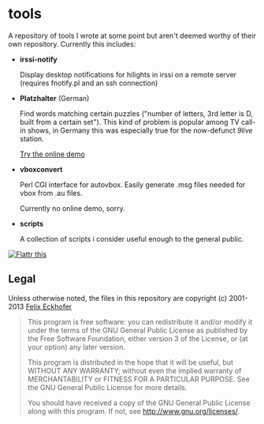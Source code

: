tools
=====

A repository of tools I wrote at some point but aren't deemed worthy of their own repository. Currently this includes:

 * **irssi-notify**

   Display desktop notifications for hilights in irssi on a remote server (requires fnotify.pl and an ssh connection)

 * **Platzhalter** (German)

   Find words matching certain puzzles ("number of letters, 3rd letter is D, built from a certain set"). This kind of problem is popular among TV call-in shows, in Germany this was especially true for the now-defunct *9live* station.

   [Try the online demo](https://extern.tribut.de/platzhalter)

 * **vboxconvert**

   Perl CGI interface for autovbox. Easily generate .msg files needed for vbox from .au files.

   Currently no online demo, sorry.

* **scripts**

   A collection of scripts i consider useful enough to the general public.

[![Flattr this](https://api.flattr.com/button/flattr-badge-large.png)](https://flattr.com/submit/auto?user_id=dxbi&url=https://github.com/tribut/tools&title=tribut/tools%20on%20GitHub&description=Some%20tools%20I%20wrote%20over%20the%20years%20and%20that%20don%27t%20deserve%20a%20repository%20of%20their%20own&tags=github,repository&category=software)

## Legal

Unless otherwise noted, the files in this repository are copyright (c) 2001-2013 [Felix Eckhofer](https://tribut.de)

>    This program is free software: you can redistribute it and/or modify
>    it under the terms of the GNU General Public License as published by
>    the Free Software Foundation, either version 3 of the License, or
>    (at your option) any later version.
>
>    This program is distributed in the hope that it will be useful,
>    but WITHOUT ANY WARRANTY; without even the implied warranty of
>    MERCHANTABILITY or FITNESS FOR A PARTICULAR PURPOSE.  See the
>    GNU General Public License for more details.
>
>    You should have received a copy of the GNU General Public License
>    along with this program.  If not, see <http://www.gnu.org/licenses/>.
